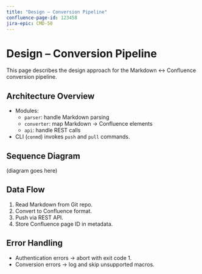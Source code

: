 ```yaml
---
title: "Design – Conversion Pipeline"
confluence-page-id: 123458
jira-epic: CMD-50
---
```


# Design – Conversion Pipeline

This page describes the design approach for the Markdown ↔ Confluence
conversion pipeline.

## Architecture Overview

- Modules:
  - `parser`: handle Markdown parsing
  - `converter`: map Markdown → Confluence elements
  - `api`: handle REST calls
- CLI (`conmd`) invokes `push` and `pull` commands.

## Sequence Diagram

<!-- confluence-macro:drawio -->
(diagram goes here)
<!-- /confluence-macro -->

## Data Flow

1. Read Markdown from Git repo.
2. Convert to Confluence format.
3. Push via REST API.
4. Store Confluence page ID in metadata.

## Error Handling

- Authentication errors → abort with exit code 1.
- Conversion errors → log and skip unsupported macros.
